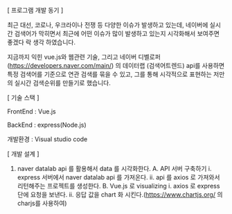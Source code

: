 [ 프로그램 개발 동기 ]

최근 대선, 코로나, 우크라이나 전쟁 등 다양한 이슈가 발생하고 있는데, 네이버에 실시간 검색어가 막히면서 최근에 어떤 이슈가 많이 발생하고 있는지 시각화해서 보여주면 좋겠다 락 생각 하였습니다.

지금까지 익힌 vue.js와 웹관련 기술, 그리고 네이버 디벨로퍼(https://developers.naver.com/main/) 의 	데이터랩 (검색어트렌드) api를 사용하면 특정 검색어를 기준으로 연관 검색를 묶을 수 있고, 그를 통해 시각적으로 표현하는 저만의 실시간 검색순위를 만들기로 했습니다.

[ 기술 스택 ]

FrontEnd :  Vue.js

BackEnd :  express(Node.js)

개발환경 : Visual studio code


[ 개발 설계 ]

1. naver datalab api 를 활용해서 data 를 시각화한다.
  A. API 서버 구축하기
    i. express 서버에서 naver datalab api 를 가져온다.
    ii. api 를 axios 로 가져와서 리턴해주는 프로젝트를 생성한다.
  B. Vue.js 로 visualizing
    i. axios 로 express 단에 요청을 보낸다.
    ii. 응답 값을 chart 화 시킨다.(https://www.chartjs.org/ 의 charjs를 사용하여)
    


    


